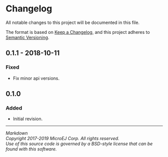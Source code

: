 # Changelog

All notable changes to this project will be documented in this file.

The format is based on [Keep a Changelog](https://keepachangelog.com/en/1.0.0/),
and this project adheres to [Semantic Versioning](https://semver.org/spec/v2.0.0.html).

## 0.1.1 - 2018-10-11

### Fixed

   - Fix minor api versions.
   
## 0.1.0

### Added

  - Initial revision.

---  
_Markdown_   
_Copyright 2017-2019 MicroEJ Corp. All rights reserved._  
_Use of this source code is governed by a BSD-style license that can be found with this software._  
